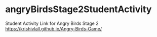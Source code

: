 # angryBirdsStage2StudentActivity
Student Activity Link for Angry Birds Stage 2
https://krishivlall.github.io/Angry-Birds-Game/
